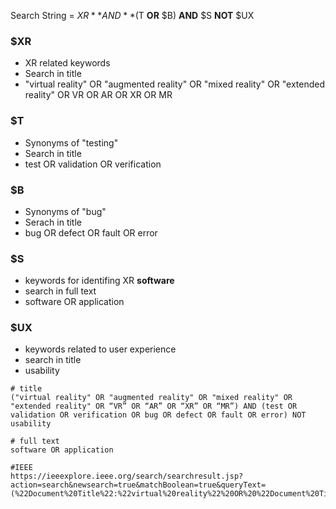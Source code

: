 Search String = $XR **AND** ($T **OR** $B) **AND** $S **NOT** $UX

### $XR

* XR related keywords
* Search in title
* "virtual reality" OR "augmented reality" OR "mixed reality" OR "extended reality" OR VR OR AR OR XR OR MR

### $T

* Synonyms of "testing"
* Search in title
* test OR validation OR verification

### $B

* Synonyms of "bug"
* Serach in title
* bug OR defect OR fault OR error

### $S

* keywords for identifing XR **software**
* search in full text
* software OR application

### $UX

* keywords related to user experience
* search in title 
* usability

```
# title
("virtual reality" OR "augmented reality" OR "mixed reality" OR "extended reality" OR “VR” OR “AR” OR “XR” OR “MR”) AND (test OR validation OR verification OR bug OR defect OR fault OR error) NOT usability

# full text
software OR application

#IEEE
https://ieeexplore.ieee.org/search/searchresult.jsp?action=search&newsearch=true&matchBoolean=true&queryText=(%22Document%20Title%22:%22virtual%20reality%22%20OR%20%22Document%20Title%22:%22augmented%20reality%22%20OR%20%22Document%20Title%22:%22mixed%20reality%22%20OR%20%22Document%20Title%22:%22extended%20reality%22%20OR%20%22Document%20Title%22:VR%20OR%20%22Document%20Title%22:AR%20OR%20%22Document%20Title%22:XR%20OR%20%22Document%20Title%22:MR)%20AND%20(%22Document%20Title%22:test%20OR%20%22Document%20Title%22:validation%20OR%20%22Document%20Title%22:verification%20OR%20%22Document%20Title%22:bug%20OR%20%22Document%20Title%22:defect%20OR%20%22Document%20Title%22:fault%20OR%20%22Document%20Title%22:error)%20NOT%20(%22Document%20Title%22:usability)%20AND%20(%22Full%20Text%20Only%22:software%20OR%20%22Full%20Text%20Only%22:application)
```

